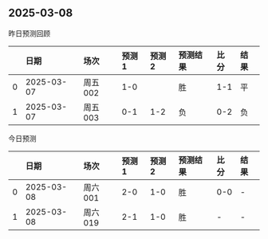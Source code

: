 

 ## 2025-03-08

昨日预测回顾

|    | 日期         | 场次    | 预测1   | 预测2   | 预测结果   | 比分   | 结果   |
|---:|:-----------|:------|:------|:------|:-------|:-----|:-----|
|  0 | 2025-03-07 | 周五002 | 1-0   |       | 胜      | 1-1  | 平    |
|  1 | 2025-03-07 | 周五003 | 0-1   | 1-2   | 负      | 0-2  | 负    |

今日预测

|    | 日期         | 场次    | 预测1   | 预测2   | 预测结果   | 比分   | 结果   |
|---:|:-----------|:------|:------|:------|:-------|:-----|:-----|
|  0 | 2025-03-08 | 周六001 | 2-0   | 1-0   | 胜      | 0-0  | -    |
|  1 | 2025-03-08 | 周六019 | 2-1   | 1-0   | 胜      | -    | -    |